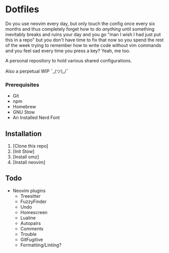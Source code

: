 # Dotfiles

Do you use neovim every day, but only touch the config once every six months and thus completely forget how to do _anything_ until something inevitably breaks and ruins your day and you go "man I wish I had just put this in a repo" but you don't have time to fix that now so you spend the rest of the week trying to remember how to write code without vim commands and you feel sad every time you press a key? Yeah, me too.

A personal repository to hold various shared configurations.

Also a perpetual WIP ¯\_(ツ)_/¯

### Prerequisites
- Git
- npm
- Homebrew
- GNU Stow
- An Installed Nerd Font

## Installation
1. [Clone this repo]
1. [Init Stow]
1. [Install omz]
1. [Install neovim]

## Todo
- Neovim plugins
  - Treesitter
  - FuzzyFinder
  - Undo
  - Homescreen
  - Lualine
  - Autopairs
  - Comments
  - Trouble
  - GitFugitive
  - Formatting/Linting?
